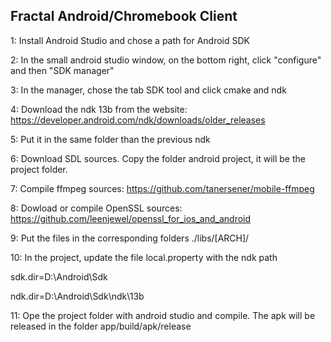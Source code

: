 ## Fractal Android/Chromebook Client


1: Install Android Studio and chose a path for Android SDK


2: In the small android studio window, on the bottom right, click "configure" and then "SDK manager"


3: In the manager, chose the tab SDK tool and click cmake and ndk


4: Download the ndk 13b from the website: https://developer.android.com/ndk/downloads/older_releases


5: Put it in the same folder than the previous ndk


6: Download SDL sources. Copy the folder android project, it will be the project folder.


7: Compile ffmpeg sources: https://github.com/tanersener/mobile-ffmpeg


8: Dowload or compile OpenSSL sources: https://github.com/leenjewel/openssl_for_ios_and_android


9: Put the files in the corresponding folders ./libs/[ARCH]/


10: In the project, update the file local.property with the ndk path

sdk.dir=D\:\\Android\\Sdk

ndk.dir=D\:\\Android\\Sdk\\ndk\\13b


11: Ope the project folder with android studio and compile. The apk will be released in the folder app/build/apk/release
